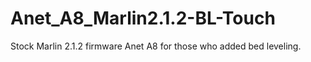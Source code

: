 # Anet_A8_Marlin2.1.2-BL-Touch
Stock Marlin 2.1.2 firmware Anet A8 for those who added bed leveling.
